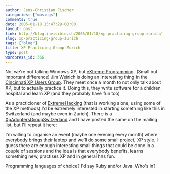 ```yaml
---
author: Jens-Christian Fischer
categories: ["musings"]
comments: true
date: 2005-01-18 15:47:29+00:00
layout: post
link: http://blog.invisible.ch/2005/01/18/xp-practicing-group-zurich/
slug: xp-practicing-group-zurich
tags: ["blog"]
title: XP Practicing Group Zurich
type: post
wordpress_id: 366
---
```


No, we're not talking Windows XP, but [eXtreme Programming][1]. (Small but important difference)
Jim Weirich is doing an interesting thing in the [Cincinnati XP Users Group][2]. They meet once a month to not only talk about XP, but to actually practice it. Doing this, they write software for a children hospital and learn XP (and they probably have fun too)

As a practicioner of [ExtremeHacking][3] (that is working alone, using some of the XP methods) I'd be extremely interested in starting something like this in Switzerland (and maybe even in Zurich). There is a [XpAdoptersGroupSwitzerland][4] and I have posted the same on the mailing list, but I'll repeat it here:

I'm willing to organise an event (maybe one evening every month) where everybody brings their laptop and we'll do some small project, XP style. I guess there are enough interesting small things that could be done in a couple of sessions and the idea is that everybody benefits, learns something new, practises XP and in general has fun.

Programming languages of choice? I'd say Ruby and/or Java. Who's in?

[1]: http://www.extremeprogramming.org/
[2]: http://onestepback.org/index.cgi/Tech/Ruby/XpCincyAndRuby.rdoc
[3]: http://www.c2.com/cgi/wiki?ExtremeHacking
[4]: http://www.c2.com/cgi/wiki?XpAdoptersGroupSwitzerland
